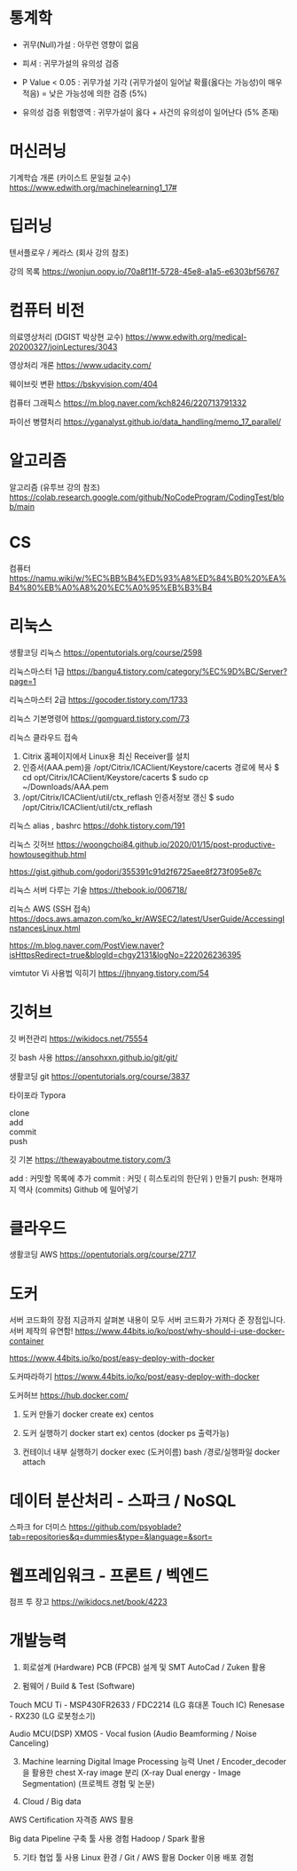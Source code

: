 
# 통계학

+ 귀무(Null)가설 : 아무런 영향이 없음 

+ 피셔 : 귀무가설의 유의성 검증 

+ P Value  < 0.05 : 귀무가설 기각 (귀무가설이 일어날 확률(옳다는 가능성)이 매우 적음) = 낮은 가능성에 의한 검증 (5%)

+ 유의성 검증 위험영역 : 귀무가설이 옳다 + 사건의 유의성이 일어난다 (5% 존재) 

# 머신러닝

기계학습 개론 (카이스트 문일철 교수) 
https://www.edwith.org/machinelearning1_17#

# 딥러닝

텐서플로우 / 케라스 (회사 강의 참조) 

강의 목록
https://wonjun.oopy.io/70a8f11f-5728-45e8-a1a5-e6303bf56767

# 컴퓨터 비전


의료영상처리 (DGIST 박상현 교수)
https://www.edwith.org/medical-20200327/joinLectures/3043

영상처리 개론
https://www.udacity.com/

웨이브릿 변환
https://bskyvision.com/404

컴퓨터 그래픽스
https://m.blog.naver.com/kch8246/220713791332

파이선 병렬처리
https://yganalyst.github.io/data_handling/memo_17_parallel/


# 알고리즘

알고리즘 (유투브 강의 참조) 
https://colab.research.google.com/github/NoCodeProgram/CodingTest/blob/main


# CS

컴퓨터 https://namu.wiki/w/%EC%BB%B4%ED%93%A8%ED%84%B0%20%EA%B4%80%EB%A0%A8%20%EC%A0%95%EB%B3%B4


# 리눅스

생활코딩 리눅스
https://opentutorials.org/course/2598

리눅스마스터 1급
https://bangu4.tistory.com/category/%EC%9D%BC/Server?page=1

리눅스마스터 2급
https://gocoder.tistory.com/1733

리눅스 기본명령어
https://gomguard.tistory.com/73

리눅스 클라우드 접속 
1. Citrix 홈페이지에서 Linux용 최신 Receiver를 설치
2. 인증서(AAA.pem)을 /opt/Citrix/ICAClient/Keystore/cacerts 경로에 복사
$ cd opt/Citrix/ICAClient/Keystore/cacerts
$ sudo cp ~/Downloads/AAA.pem
3. /opt/Citrix/ICAClient/util/ctx_reflash 인증서정보 갱신
$ sudo /opt/Citrix/ICAClient/util/ctx_reflash


리눅스 alias , bashrc
https://dohk.tistory.com/191

리눅스 깃허브
  https://woongchoi84.github.io/2020/01/15/post-productive-howtousegithub.html
  
  https://gist.github.com/godori/355391c91d2f6725aee8f273f095e87c

리눅스 서버 다루는 기술
  https://thebook.io/006718/

리눅스 AWS (SSH 접속)
  https://docs.aws.amazon.com/ko_kr/AWSEC2/latest/UserGuide/AccessingInstancesLinux.html
  
  https://m.blog.naver.com/PostView.naver?isHttpsRedirect=true&blogId=chgy2131&logNo=222026236395
  
vimtutor
  Vi 사용법 익히기
  https://jhnyang.tistory.com/54
 
# 깃허브

깃 버전관리
https://wikidocs.net/75554

깃 bash 사용
https://ansohxxn.github.io/git/git/

생활코딩 git
https://opentutorials.org/course/3837

타이포라 Typora

clone  
add  
commit  
push


깃 기본
https://thewayaboutme.tistory.com/3

add : 커밋할 목록에 추가
commit : 커밋 ( 히스토리의 한단위 ) 만들기
push: 현재까지 역사 (commits) Github 에 밀어넣기


# 클라우드

생활코딩 AWS
  https://opentutorials.org/course/2717


# 도커  

서버 코드화의 장점
지금까지 살펴본 내용이 모두 서버 코드화가 가져다 준 장점입니다.
서버 제작의 유연함! 
https://www.44bits.io/ko/post/why-should-i-use-docker-container

https://www.44bits.io/ko/post/easy-deploy-with-docker

도커따라하기
https://www.44bits.io/ko/post/easy-deploy-with-docker

  도커허브 
  https://hub.docker.com/
  
  1. 도커 만들기
  docker create
  ex) centos
  
  2. 도커 실행하기
  docker start
  ex) centos (docker ps 출력가능)
  
  3. 컨테이너 내부 실행하기 
  docker exec (도커이름) bash /경로/실행파일 
  docker attach 



# 데이터 분산처리 - 스파크 / NoSQL

스파크 for 더미스 
https://github.com/psyoblade?tab=repositories&q=dummies&type=&language=&sort=


# 웹프레임워크 - 프론트 / 벡엔드 

점프 투 장고
https://wikidocs.net/book/4223



# 개발능력 

1. 회로설계 (Hardware) 
PCB (FPCB) 설계 및 SMT 
AutoCad / Zuken 활용 

2. 펌웨어 / Build & Test (Software) 

Touch MCU 
Ti - MSP430FR2633 / FDC2214 (LG 휴대폰 Touch IC)
Renesase - RX230 (LG 로봇청소기)
 
Audio MCU(DSP)
XMOS - Vocal fusion (Audio Beamforming / Noise Canceling)
 
3. Machine learning
Digital Image Processing 능력 
Unet / Encoder_decoder  을 활용한 chest X-ray image 분리 (X-ray Dual energy - Image Segmentation) 
(프로젝트 경험 및 논문) 

4. Cloud / Big data

AWS Certification 자격증 
AWS 활용 

Big data Pipeline 구축 툴 사용 경험
Hadoop / Spark 활용

5. 기타 협업 툴 사용 
Linux 환경 / Git / AWS 활용 
Docker 이용 배포 경험 

